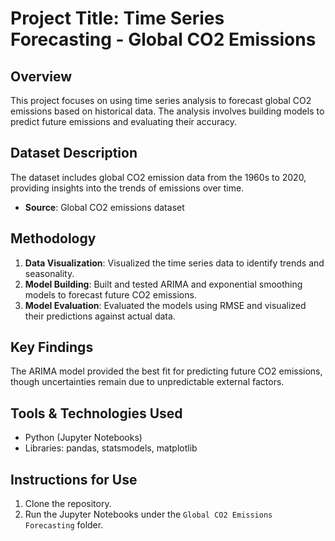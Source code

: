 # Project Title: Time Series Forecasting - Global CO2 Emissions

## Overview
This project focuses on using time series analysis to forecast global CO2 emissions based on historical data. The analysis involves building models to predict future emissions and evaluating their accuracy.

## Dataset Description
The dataset includes global CO2 emission data from the 1960s to 2020, providing insights into the trends of emissions over time.

- **Source**: Global CO2 emissions dataset

## Methodology
1. **Data Visualization**: Visualized the time series data to identify trends and seasonality.
2. **Model Building**: Built and tested ARIMA and exponential smoothing models to forecast future CO2 emissions.
3. **Model Evaluation**: Evaluated the models using RMSE and visualized their predictions against actual data.

## Key Findings
The ARIMA model provided the best fit for predicting future CO2 emissions, though uncertainties remain due to unpredictable external factors.

## Tools & Technologies Used
- Python (Jupyter Notebooks)
- Libraries: pandas, statsmodels, matplotlib

## Instructions for Use
1. Clone the repository.
2. Run the Jupyter Notebooks under the `Global CO2 Emissions Forecasting` folder.
